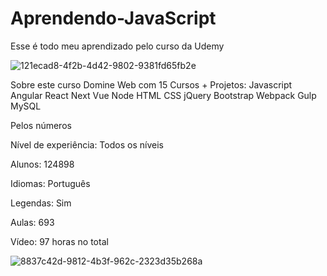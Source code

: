 # Aprendendo-JavaScript

Esse é todo meu aprendizado pelo curso da Udemy 


![121ecad8-4f2b-4d42-9802-9381fd65fb2e](https://user-images.githubusercontent.com/111598752/187714541-13642d90-9633-445d-bbdc-5eaf631904f9.jpg)


Sobre este curso
Domine Web com 15 Cursos + Projetos: Javascript Angular React Next Vue Node HTML CSS jQuery Bootstrap Webpack Gulp MySQL


Pelos números

Nível de experiência: Todos os níveis

Alunos: 124898

Idiomas: Português

Legendas: Sim

Aulas: 693

Vídeo: 97 horas no total


![8837c42d-9812-4b3f-962c-2323d35b268a](https://user-images.githubusercontent.com/111598752/187715022-35855833-0bd3-4a54-bb05-5d9716a15bfa.jpg)
